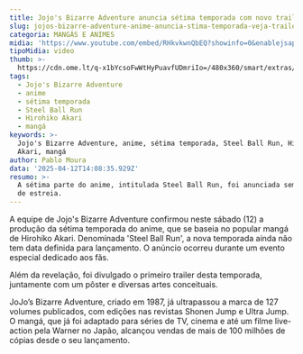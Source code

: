 ```yaml
---
title: Jojo's Bizarre Adventure anuncia sétima temporada com novo trailer
slug: jojos-bizarre-adventure-anime-anuncia-stima-temporada-veja-trailer
categoria: MANGÁS E ANIMES
midia: 'https://www.youtube.com/embed/RHkvkwnQbEQ?showinfo=0&enablejsapi=1'
tipoMidia: video
thumb: >-
  https://cdn.ome.lt/q-x1bYcsoFwWtHyPuavfUDmriIo=/480x360/smart/extras/conteudos/jojosbizarreadventure_8j2hHM6.jpg
tags:
  - Jojo's Bizarre Adventure
  - anime
  - sétima temporada
  - Steel Ball Run
  - Hirohiko Akari
  - mangá
keywords: >-
  Jojo's Bizarre Adventure, anime, sétima temporada, Steel Ball Run, Hirohiko
  Akari, mangá
author: Pablo Moura
data: '2025-04-12T14:08:35.929Z'
resumo: >-
  A sétima parte do anime, intitulada Steel Ball Run, foi anunciada sem previsão
  de estreia.
---
```


A equipe de Jojo's Bizarre Adventure confirmou neste sábado (12) a produção da sétima temporada do anime, que se baseia no popular mangá de Hirohiko Akari. Denominada 'Steel Ball Run', a nova temporada ainda não tem data definida para lançamento. O anúncio ocorreu durante um evento especial dedicado aos fãs.

Além da revelação, foi divulgado o primeiro trailer desta temporada, juntamente com um pôster e diversas artes conceituais.

JoJo’s Bizarre Adventure, criado em 1987, já ultrapassou a marca de 127 volumes publicados, com edições nas revistas Shonen Jump e Ultra Jump. O mangá, que já foi adaptado para séries de TV, cinema e até um filme live-action pela Warner no Japão, alcançou vendas de mais de 100 milhões de cópias desde o seu lançamento.
